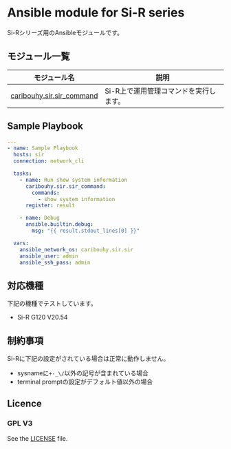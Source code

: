 # Ansible module for Si-R series

Si-Rシリーズ用のAnsibleモジュールです。

## モジュール一覧

モジュール名 | 説明
--- | ---
[caribouhy.sir.sir_command](docs/caribouhy.sir.sir_command_module.rst)|Si-R上で運用管理コマンドを実行します。

## Sample Playbook
```yaml
---
- name: Sample Playbook
  hosts: sir
  connection: network_cli

  tasks:
    - name: Run show system information
      caribouhy.sir.sir_command:
        commands:
          - show system information
      register: result

    - name: Debug
      ansible.builtin.debug:
        msg: "{{ result.stdout_lines[0] }}"

  vars:
    ansible_network_os: caribouhy.sir.sir
    ansible_user: admin
    ansible_ssh_pass: admin
```

## 対応機種
下記の機種でテストしています。
- Si-R G120 V20.54

## 制約事項
Si-Rに下記の設定がされている場合は正常に動作しません。
- sysnameに`+-_\/`以外の記号が含まれている場合
- terminal promptの設定がデフォルト値以外の場合

## Licence
### GPL V3
See the [LICENSE](LICENSE) file.